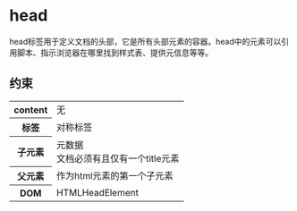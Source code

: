 # head

head标签用于定义文档的头部，它是所有头部元素的容器。head中的元素可以引用脚本、指示浏览器在哪里找到样式表、提供元信息等等。

## 约束

<table>
<tr>
    <th>content</th>
    <td>无</td>
</tr>
<tr>
    <th>标签</th>
    <td>对称标签</td>
</tr>
<tr>
    <th>子元素</th>
    <td>元数据<br/>文档必须有且仅有一个title元素</td>
</tr>
<tr>
    <th>父元素</th>
    <td>作为html元素的第一个子元素</td>
</tr>
<tr>
    <th>DOM</th>
    <td>HTMLHeadElement</td>
</tr>
</table>

